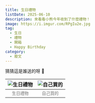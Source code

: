 ```yaml
---
title: 生日禮物
listDate: 2025-06-10
description: 來看看小熊今年收到了什麼禮物！
image: https://i.imgur.com/RPgIu2e.jpg
tag:
  - 生日
  - 禮物
  - 開箱
  - Happy Birthday
category:
  - 廢文
---
```


猜猜這是誰送的呀 🤗

| ![生日禮物](https://i.imgur.com/RPgIu2e.jpg) | ![自己買的](https://i.imgur.com/Rbi6ZUF.jpg) |
|:---:|:---:|
| <small style="color: #777;">生日禮物</small> | <small style="color: #777;">自己買的</small> |
